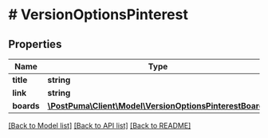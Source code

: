 # # VersionOptionsPinterest

## Properties

Name | Type | Description | Notes
------------ | ------------- | ------------- | -------------
**title** | **string** |  | [optional]
**link** | **string** |  | [optional]
**boards** | [**\PostPuma\Client\Model\VersionOptionsPinterestBoards**](VersionOptionsPinterestBoards.md) |  | [optional]

[[Back to Model list]](../../README.md#models) [[Back to API list]](../../README.md#endpoints) [[Back to README]](../../README.md)

